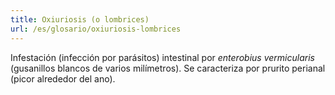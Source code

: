 ```yaml
---
title: Oxiuriosis (o lombrices)
url: /es/glosario/oxiuriosis-lombrices
---
```


Infestación (infección por parásitos) intestinal por _enterobius vermicularis_ (gusanillos blancos de varios milímetros). Se caracteriza por prurito perianal (picor alrededor del ano).